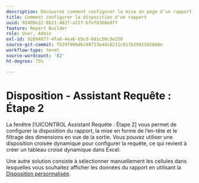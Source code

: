```yaml
---
description: Découvrez comment configurer la mise en page d’un rapport, la mise en forme de l’en-tête et le filtrage des dimensions en vue de la sortie.
title: Comment configurer la disposition d'un rapport
uuid: 92409e22-8b21-4827-af2f-bfef8368e0f7
feature: Report Builder
role: User, Admin
exl-id: 92894877-4fa8-4ea6-b5cd-9d1c50c3e250
source-git-commit: fb39f906d6c08713e4dc8211c917b2942502868e
workflow-type: tm+mt
source-wordcount: '82'
ht-degree: 75%

---
```


# Disposition - Assistant Requête : Étape 2

La fenêtre [!UICONTROL Assistant Requête : Étape 2] vous permet de configurer la disposition du rapport, la mise en forme de l’en-tête et le filtrage des dimensions en vue de la sortie. Vous pouvez utiliser une disposition croisée dynamique pour configurer la requête, ce qui revient à créer un tableau croisé dynamique dans Excel.

Une autre solution consiste à sélectionner manuellement les cellules dans lesquelles vous souhaitez afficher les données du rapport en utilisant la [Disposition personnalisée](/help/analyze/report-builder/layout/configure-the-custom-layout.md).
